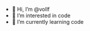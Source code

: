 - 👋 Hi, I’m @vollf
- 👀 I’m interested in code
- 🌱 I’m currently learning code

<!---
vollf/vollf is a ✨ special ✨ repository because its `README.md` (this file) appears on your GitHub profile.
You can click the Preview link to take a look at your changes.
--->
